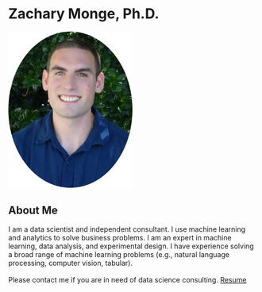 # Zachary Monge, Ph.D.
<img src="images/my_picture.jpg" width="250">

## About Me
I am a data scientist and independent consultant. I use machine learning and analytics to solve business problems. I am an expert in
machine learning, data analysis, and experimental design. I have experience solving a broad range of machine learning problems
(e.g., natural language processing, computer vision, tabular).
<br>
<br>
Please contact me if you are in need of data science consulting. [Resume](https://zachmonge.github.io/resume.html)
